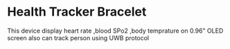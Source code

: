 # Health Tracker Bracelet

This device display heart rate ,blood SPo2 ,body temprature on 0.96" OLED screen also can track person using UWB protocol
